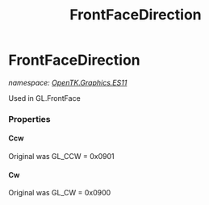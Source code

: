 ﻿---
title: FrontFaceDirection
---

# FrontFaceDirection
_namespace: [OpenTK.Graphics.ES11](N-OpenTK.Graphics.ES11.html)_

Used in GL.FrontFace



### Properties

#### Ccw
Original was GL_CCW = 0x0901
#### Cw
Original was GL_CW = 0x0900

